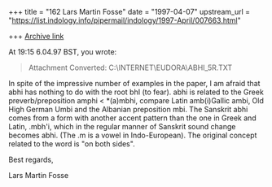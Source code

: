 +++
title = "162 Lars Martin Fosse"
date = "1997-04-07"
upstream_url = "https://list.indology.info/pipermail/indology/1997-April/007663.html"

+++
[Archive link](https://list.indology.info/pipermail/indology/1997-April/007663.html)

At 19:15 6.04.97 BST, you wrote:
>
>
>Attachment Converted: C:\INTERNET\EUDORA\ABHI_5R.TXT
>

In spite of the impressive number of examples in the paper, I am afraid that
abhi has nothing to do with the root bhI (to fear). abhi is related to the
Greek preverb/preposition amphi < *(a)mbhi, compare Latin amb(i)Gallic ambi,
Old High German Umbi and the Albanian preposition mbi. The Sanskrit abhi
comes from a form with another accent pattern than the one in Greek and
Latin, .mbh'i, which in the regular manner of Sanskrit sound change becomes
abhi. (The .m is a vowel in Indo-European). The original concept related to
the word is "on both sides".

Best regards,

Lars Martin Fosse





